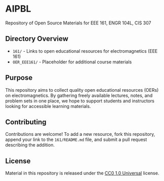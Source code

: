 # AIPBL
Repository of Open Source Materials for EEE 161, ENGR 104L, CIS 307

## Directory Overview

- `161/` - Links to open educational resources for electromagnetics (EEE 161)
- `OER_EEE161/` - Placeholder for additional course materials



## Purpose
This repository aims to collect quality open educational resources (OERs) on electromagnetics. By gathering freely available lectures, notes, and problem sets in one place, we hope to support students and instructors looking for accessible learning materials.

## Contributing
Contributions are welcome! To add a new resource, fork this repository, append your link to the `161/README.md` file, and submit a pull request describing the addition.

## License
Material in this repository is released under the [CC0 1.0 Universal](LICENSE) license.
